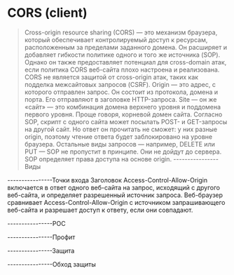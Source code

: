 # **CORS (client)**

> Cross-origin resource sharing (CORS) — это механизм браузера, который обеспечивает контролируемый доступ к ресурсам, расположенным за пределами заданного домена. Он расширяет и добавляет гибкости политике одного и того же источника (SOP). Однако он также предоставляет потенциал для cross-domain атак, если политика CORS веб-сайта плохо настроена и реализована. CORS не является защитой от cross-origin атак, таких как подделка межсайтовых запросов (CSRF).
> Origin — это адрес, с которого отправлен запрос. Он состоит из протокола, домена и порта. Его отправляют в заголовке HTTP-запроса.
> Site — он же «сайт» — это комбинация домена верхнего уровня и поддомена первого уровня. Проще говоря, корневой домен сайта.
> Согласно SOP, скрипт с одного сайта может посылать POST- и GET-запросы на другой сайт. Но ответ он прочитать не сможет: у них разные origin, поэтому чтение ответа будет заблокировано на уровне браузера.
Остальные виды запросов — например, DELETE или PUT — SOP не пропустит в принципе. Они не дойдут до сервера.
SOP определяет права доступа на основе origin.
----------------Виды

----------------Точки входа
	Заголовок Access-Control-Allow-Origin включается в ответ одного веб-сайта на запрос, исходящий с другого веб-сайта, и определяет разрешенный источник запроса. Веб-браузер сравнивает Access-Control-Allow-Origin с источником запрашивающего веб-сайта и разрешает доступ к ответу, если они совпадают.

----------------POC

----------------Профит

----------------Защита

----------------Обход защиты

